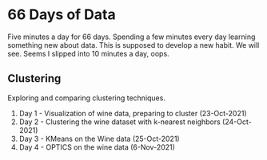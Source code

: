 # 66 Days of Data   

Five minutes a day for 66 days. Spending a few minutes every day learning something new about data.  This is supposed to develop a new habit. We will see. Seems I slipped into 10 minutes a day, oops.

## Clustering

Exploring and comparing clustering techniques.

1. Day 1 - Visualization of wine data, preparing to cluster  (23-Oct-2021)
2. Day 2 - Clustering the wine dataset with k-nearest neighbors (24-Oct-2021)
3. Day 3 - KMeans on the Wine data (25-Oct-2021)
4. Day 4 - OPTICS on the wine data (6-Nov-2021)